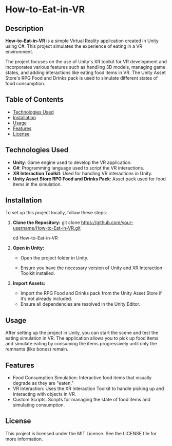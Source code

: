 # How-to-Eat-in-VR

## Description
**How-to-Eat-in-VR** is a simple Virtual Reality application created in Unity using C#. This project simulates the experience of eating in a VR environment.

The project focuses on the use of Unity's XR toolkit for VR development and incorporates various features such as handling 3D models, managing game states, and adding interactions like eating food items in VR. The Unity Asset Store's RPG Food and Drinks pack is used to simulate different states of food consumption.

## Table of Contents
- [Technologies Used](#technologies-used)
- [Installation](#installation)
- [Usage](#usage)
- [Features](#features)
- [License](#license)

## Technologies Used
- **Unity**: Game engine used to develop the VR application.
- **C#**: Programming language used to script the VR interactions.
- **XR Interaction Toolkit**: Used for handling VR interactions in Unity.
- **Unity Asset Store RPG Food and Drinks Pack**: Asset pack used for food items in the simulation.

## Installation
To set up this project locally, follow these steps:

1. **Clone the Repository:**
      git clone https://github.com/your-username/How-to-Eat-in-VR.git
      
      cd How-to-Eat-in-VR

3. **Open in Unity:**

    - Open the project folder in Unity.

    - Ensure you have the necessary version of Unity and XR Interaction Toolkit installed.

4. **Import Assets:**

    - Import the RPG Food and Drinks pack from the Unity Asset Store if it’s not already included.
    - Ensure all dependencies are resolved in the Unity Editor.

## Usage ##

After setting up the project in Unity, you can start the scene and test the eating simulation in VR. The application allows you to pick up food items and simulate eating by consuming the items progressively until only the remnants (like bones) remain.

## Features ##
    
- Food Consumption Simulation: Interactive food items that visually degrade as they are "eaten."
- VR Interaction: Uses the XR Interaction Toolkit to handle picking up and interacting with objects in VR.
- Custom Scripts: Scripts for managing the state of food items and simulating consumption.

## License ##
    
This project is licensed under the MIT License. See the LICENSE file for more information.
